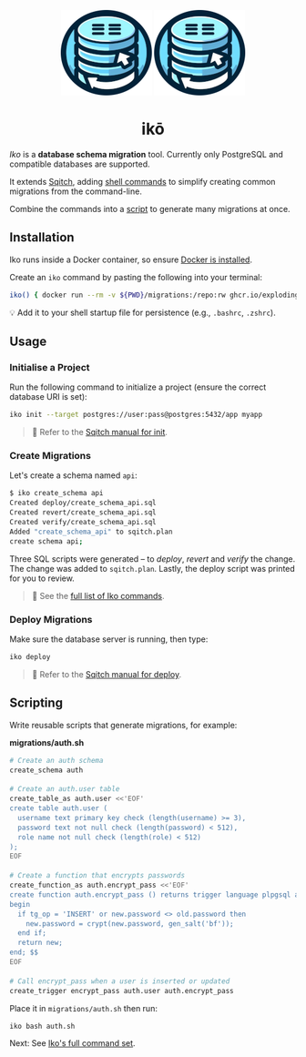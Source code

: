 <p align="center">
  <img alt="Iko logo" height="150" src="https://github.com/explodinglabs/iko/blob/main/images/logo-light.png?raw=true#gh-light-mode-only" />
  <img alt="Iko logo" height="150" src="https://github.com/explodinglabs/iko/blob/main/images/logo-dark.png?raw=true#gh-dark-mode-only" />
</p>

<h1 align="center">
  ikō
</h1>

_Iko_ is a **database schema migration** tool. Currently only PostgreSQL and
compatible databases are supported.

It extends [Sqitch](https://sqitch.org/), adding [shell commands](/COMMANDS.md)
to simplify creating common migrations from the command-line.

Combine the commands into a [script](#scripting) to generate many migrations at
once.

## Installation

Iko runs inside a Docker container, so ensure [Docker is
installed](https://docs.docker.com/get-docker/).

Create an `iko` command by pasting the following into your terminal:

```sh
iko() { docker run --rm -v ${PWD}/migrations:/repo:rw ghcr.io/explodinglabs/iko bash -c '"$@"' -- "$@" }
```

💡 Add it to your shell startup file for persistence (e.g., `.bashrc`,
`.zshrc`).

## Usage

### Initialise a Project

Run the following command to initialize a project (ensure the correct database
URI is set):

```sh
iko init --target postgres://user:pass@postgres:5432/app myapp
```

> 📖 Refer to the [Sqitch manual for
> init](https://sqitch.org/docs/manual/sqitch-init/).

### Create Migrations

Let's create a schema named `api`:

```sh
$ iko create_schema api
Created deploy/create_schema_api.sql
Created revert/create_schema_api.sql
Created verify/create_schema_api.sql
Added "create_schema_api" to sqitch.plan
create schema api;
```

Three SQL scripts were generated – to _deploy_, _revert_ and _verify_ the
change. The change was added to `sqitch.plan`. Lastly, the deploy script
was printed for you to review.

> 📖 See the [full list of Iko commands](/COMMANDS.md).

### Deploy Migrations

Make sure the database server is running, then type:

```sh
iko deploy
```

> 📖 Refer to the [Sqitch manual for
> deploy](https://sqitch.org/docs/manual/sqitch-deploy/).

## Scripting

Write reusable scripts that generate migrations, for example:

**migrations/auth.sh**

```sh
# Create an auth schema
create_schema auth

# Create an auth.user table
create_table_as auth.user <<'EOF'
create table auth.user (
  username text primary key check (length(username) >= 3),
  password text not null check (length(password) < 512),
  role name not null check (length(role) < 512)
);
EOF

# Create a function that encrypts passwords
create_function_as auth.encrypt_pass <<'EOF'
create function auth.encrypt_pass () returns trigger language plpgsql as $$
begin
  if tg_op = 'INSERT' or new.password <> old.password then
    new.password = crypt(new.password, gen_salt('bf'));
  end if;
  return new;
end; $$
EOF

# Call encrypt_pass when a user is inserted or updated
create_trigger encrypt_pass auth.user auth.encrypt_pass
```

Place it in `migrations/auth.sh` then run:

```sh
iko bash auth.sh
```

Next: See [Iko's full command set](COMMANDS.md).
